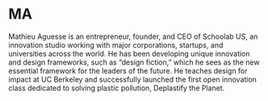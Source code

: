 # MA

Mathieu Aguesse is an entrepreneur, founder, and CEO of Schoolab US, an innovation studio working with major corporations, startups, and universities across the world. He has been developing unique innovation and design frameworks, such as “design fiction,” which he sees as the new essential framework for the leaders of the future. He teaches design for impact at UC Berkeley and successfully launched the first open innovation class dedicated to solving plastic pollution, Deplastify the Planet.